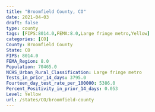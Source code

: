 ```yaml
---
title: "Broomfield County, CO"
date: 2021-04-03
draft: false
type: county
tags: [FIPS:8014.0,FEMA:8.0,Large fringe metro,Yellow]
categories: [CO]
County: Broomfield County
State: CO
FIPS: 8014.0
FEMA_Region: 8.0
Population: 70465.0
NCHS_Urban_Rural_Classification: Large fringe metro
Tests_in_prior_14_days: 3795.0
Fourteen_day_test_rate_per_100000: 5386.0
Percent_Positivity_in_prior_14_days: 0.053
Level: Yellow
url: /states/CO/broomfield-county
---
```



